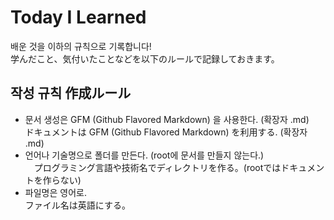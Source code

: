 # Today I Learned

배운 것을 이하의 규칙으로 기록합니다!   
学んだこと、気付いたことなどを以下のルールで記録しておきます。  

## 작성 규칙 作成ルール
 - 문서 생성은 GFM (Github Flavored Markdown) 을 사용한다. (확장자 .md)  
   ドキュメントは GFM (Github Flavored Markdown) を利用する. (확장자 .md) 
 - 언어나 기술명으로 폴더를 만든다. (root에 문서를 만들지 않는다.)  
 　プログラミング言語や技術名でディレクトリを作る。(rootではドキュメントを作らない)
 - 파일명은 영어로.  
   ファイル名は英語にする。